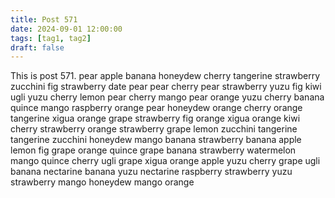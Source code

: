 ```yaml
---
title: Post 571
date: 2024-09-01 12:00:00
tags: [tag1, tag2]
draft: false
---
```

This is post 571.
pear
apple
banana
honeydew
cherry
tangerine
strawberry
zucchini
fig
strawberry
date
pear
pear
cherry
pear
strawberry
yuzu
fig
kiwi
ugli
yuzu
cherry
lemon
pear
cherry
mango
pear
orange
yuzu
cherry
banana
quince
mango
raspberry
orange
pear
honeydew
orange
cherry
orange
tangerine
xigua
orange
grape
strawberry
fig
orange
xigua
orange
kiwi
cherry
strawberry
orange
strawberry
grape
lemon
zucchini
tangerine
tangerine
zucchini
honeydew
mango
banana
strawberry
banana
apple
lemon
fig
grape
orange
quince
grape
banana
strawberry
watermelon
mango
quince
cherry
ugli
grape
xigua
orange
apple
yuzu
cherry
grape
ugli
banana
nectarine
banana
yuzu
nectarine
raspberry
strawberry
yuzu
strawberry
mango
honeydew
mango
orange
